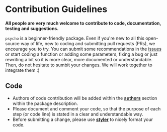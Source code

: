 # Contribution Guidelines
**All people are very much welcome to contribute to code, documentation, testing and suggestions.**

`psycho` is a beginner-friendly package. Even if you're new to all this open-source way of life, new to coding and submitting pull requests (PRs), we encourage you to try. You can submit some recommendations in the [issues](https://github.com/neuropsychology/psycho.R/issues) or start coding a function or adding some parameters, fixing a bug or just rewriting a bit so it is more clear, more documented or understandable. Then, do not hesitate to sumbit your changes. We will work together to integrate them :)

## Code
- Authors of code contribution will be added within the [**authors**](https://github.com/neuropsychology/psycho.R/blob/master/DESCRIPTION) section within the package description.
- Please document and comment your code, so that the purpose of each step (or code line) is stated in a clear and understandable way.
- Before submitting a change, please use [**styler**](https://github.com/r-lib/styler) to nicely format your code.